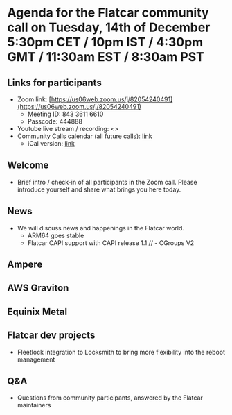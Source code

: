 # Agenda for the Flatcar community call on Tuesday, 14th of December 5:30pm CET / 10pm IST / 4:30pm GMT / 11:30am EST / 8:30am PST

## Links for participants
- Zoom link: [https://us06web.zoom.us/j/82054240491](https://us06web.zoom.us/j/82054240491)
  - Meeting ID: 843 3611 6610
  - Passcode: 444888
- Youtube live stream / recording: <>
- Community Calls calendar (all future calls): [link](https://calendar.google.com/calendar/u/0/embed?src=c_ii991mqrpta9en8o7ofd4v19g4@group.calendar.google.com)
  - iCal version: [link](https://calendar.google.com/calendar/ical/c_ii991mqrpta9en8o7ofd4v19g4%40group.calendar.google.com/public/basic.ics)



## Welcome
- Brief intro / check-in of all participants in the Zoom call. Please introduce yourself and share what brings you here today.

## News
- We will discuss news and happenings in the Flatcar world.
  - ARM64 goes stable
  - Flatcar CAPI support with CAPI release 1.1
  // - CGroups V2 

## Ampere

## AWS Graviton

## Equinix Metal 

## Flatcar dev projects

- Fleetlock integration to Locksmith to bring more flexibility into the reboot management 
## Q&A
- Questions from community participants, answered by the Flatcar maintainers 
